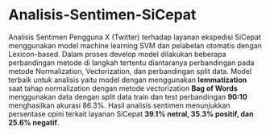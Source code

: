# Analisis-Sentimen-SiCepat
Analisis Sentimen Pengguna X (Twitter) terhadap layanan ekspedisi SiCepat menggunakan model machine learning SVM dan pelabelan otomatis dengan Lexicon-based. Dalam proses develop model dilakukan beberapa perbandingan metode di langkah tertentu diantaranya perbandingan pada metode Normalization, Vectorization, dan perbandingan split data. Model terbaik untuk analisis yaitu model dengan menggunakan **lemmatization** saat tahap normalization dengan metode vectorization **Bag of Words** menggunakan data dengan split data train dan test perbandingan **90:10** menghasilkan akurasi 86.3%. Hasil analisis sentimen menunjukkan persentase opini terkait layanan SiCepat **39.1% netral, 35.3% positif, dan 25.6% negatif**.
